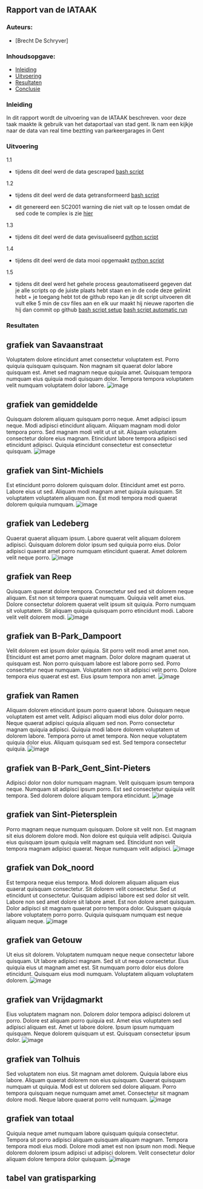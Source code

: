 ## Rapport van de IATAAK
### Auteurs:
 - [Brecht De Schryver]
### Inhoudsopgave:
 - [Inleiding](#inleiding)
 - [Uitvoering](#uitvoering)
 - [Resultaten](#resultaten)
 - [Conclusie](#conclusie)
### Inleiding
In dit rapport wordt de uitvoering van de IATAAK beschreven. voor deze taak maakte ik gebruik van het dataportaal van stad gent. Ik nam een kijkje naar de data van real time beztting van parkeergarages in Gent
### Uitvoering
1.1
 - tijdens dit deel werd de data gescraped
[bash script](https://github.com/BrechtDeSchryver/iataak/blob/main/data-workflow/scripts/webscraper.sh)

1.2
 - tijdens dit deel werd de data getransformeerd
[bash script](https://github.com/BrechtDeSchryver/iataak/blob/main/data-workflow/scripts/transform.sh)

 - dit genereerd een SC2001 warning die niet valt op te lossen omdat de sed code te complex is zie [hier](https://www.shellcheck.net/wiki/SC2001)

1.3
 - tijdens dit deel werd de data gevisualiseerd
[python script](https://github.com/BrechtDeSchryver/iataak/blob/main/data-workflow/scripts/analyse.py)

1.4
 - tijdens dit deel werd de data mooi opgemaakt
[python script](https://github.com/BrechtDeSchryver/iataak/blob/main/data-workflow/scripts/report.py)

1.5
 - tijdens dit deel werd het gehele process geautomatiseerd
gegeven dat je alle scripts op de juiste plaats hebt staan en in de code deze gelinkt hebt + je toegang hebt tot de github repo kan je dit script uitvoeren
dit vult elke 5 min de csv files aan en elk uur maakt hij nieuwe raporten die hij dan commit op github
[bash script setup](https://github.com/BrechtDeSchryver/iataak/blob/main/data-workflow/scripts/setup.sh)
[bash script automatic run](https://github.com/BrechtDeSchryver/iataak/blob/main/data-workflow/scripts/automated.sh)
### Resultaten
## grafiek van Savaanstraat
Voluptatem dolore etincidunt amet consectetur voluptatem est. Porro quiquia quisquam quisquam. Non magnam sit quaerat dolor labore quisquam est. Amet sed magnam neque quiquia amet. Quisquam tempora numquam eius quiquia modi quisquam dolor. Tempora tempora voluptatem velit numquam voluptatem dolor labore.
![image](https://github.com/BrechtDeSchryver/iataak/blob/main/data-workflow/csvimage/Savaanstraat.csv.png)
## grafiek van gemiddelde
Quisquam dolorem aliquam quisquam porro neque. Amet adipisci ipsum neque. Modi adipisci etincidunt aliquam. Aliquam magnam modi dolor tempora porro. Sed magnam modi velit ut ut sit. Aliquam voluptatem consectetur dolore eius magnam. Etincidunt labore tempora adipisci sed etincidunt adipisci. Quiquia etincidunt consectetur est consectetur quisquam.
![image](https://github.com/BrechtDeSchryver/iataak/blob/main/data-workflow/csvimage/gemiddelde.csv.png)
## grafiek van Sint-Michiels
Est etincidunt porro dolorem quisquam dolor. Etincidunt amet est porro. Labore eius ut sed. Aliquam modi magnam amet quiquia quisquam. Sit voluptatem voluptatem aliquam non. Est modi tempora modi quaerat dolorem quiquia numquam.
![image](https://github.com/BrechtDeSchryver/iataak/blob/main/data-workflow/csvimage/Sint-Michiels.csv.png)
## grafiek van Ledeberg
Quaerat quaerat aliquam ipsum. Labore quaerat velit aliquam dolorem adipisci. Quisquam dolorem dolor ipsum sed quiquia porro eius. Dolor adipisci quaerat amet porro numquam etincidunt quaerat. Amet dolorem velit neque porro.
![image](https://github.com/BrechtDeSchryver/iataak/blob/main/data-workflow/csvimage/Ledeberg.csv.png)
## grafiek van Reep
Quisquam quaerat dolore tempora. Consectetur sed sed sit dolorem neque aliquam. Est non sit tempora quaerat numquam. Quiquia velit amet eius. Dolore consectetur dolorem quaerat velit ipsum sit quiquia. Porro numquam sit voluptatem. Sit aliquam quiquia quisquam porro etincidunt modi. Labore velit velit dolorem modi.
![image](https://github.com/BrechtDeSchryver/iataak/blob/main/data-workflow/csvimage/Reep.csv.png)
## grafiek van B-Park_Dampoort
Velit dolorem est ipsum dolor quiquia. Sit porro velit modi amet amet non. Etincidunt est amet porro amet magnam. Dolor dolore magnam quaerat ut quisquam est. Non porro quisquam labore est labore porro sed. Porro consectetur neque numquam. Voluptatem non sit adipisci velit porro. Dolore tempora eius quaerat est est. Eius ipsum tempora non amet.
![image](https://github.com/BrechtDeSchryver/iataak/blob/main/data-workflow/csvimage/B-Park_Dampoort.csv.png)
## grafiek van Ramen
Aliquam dolorem etincidunt ipsum porro quaerat labore. Quisquam neque voluptatem est amet velit. Adipisci aliquam modi eius dolor dolor porro. Neque quaerat adipisci quiquia aliquam sed non. Porro consectetur magnam quiquia adipisci. Quiquia modi labore dolorem voluptatem ut dolorem labore. Tempora porro ut amet tempora. Non neque voluptatem quiquia dolor eius. Aliquam quisquam sed est. Sed tempora consectetur quiquia.
![image](https://github.com/BrechtDeSchryver/iataak/blob/main/data-workflow/csvimage/Ramen.csv.png)
## grafiek van B-Park_Gent_Sint-Pieters
Adipisci dolor non dolor numquam magnam. Velit quisquam ipsum tempora neque. Numquam sit adipisci ipsum porro. Est sed consectetur quiquia velit tempora. Sed dolorem dolore aliquam tempora etincidunt.
![image](https://github.com/BrechtDeSchryver/iataak/blob/main/data-workflow/csvimage/B-Park_Gent_Sint-Pieters.csv.png)
## grafiek van Sint-Pietersplein
Porro magnam neque numquam quisquam. Dolore sit velit non. Est magnam sit eius dolorem dolore modi. Non dolore est quiquia velit adipisci. Quiquia eius quisquam ipsum quiquia velit magnam sed. Etincidunt non velit tempora magnam adipisci quaerat. Neque numquam velit adipisci.
![image](https://github.com/BrechtDeSchryver/iataak/blob/main/data-workflow/csvimage/Sint-Pietersplein.csv.png)
## grafiek van Dok_noord
Est tempora neque eius tempora. Modi dolorem aliquam aliquam eius quaerat quisquam consectetur. Sit dolorem velit consectetur. Sed ut etincidunt ut consectetur. Quisquam adipisci labore est sed dolor sit velit. Labore non sed amet dolore sit labore amet. Est non dolore amet quisquam. Dolor adipisci sit magnam quaerat porro tempora dolor. Quisquam quiquia labore voluptatem porro porro. Quiquia quisquam numquam est neque aliquam neque.
![image](https://github.com/BrechtDeSchryver/iataak/blob/main/data-workflow/csvimage/Dok_noord.csv.png)
## grafiek van Getouw
Ut eius sit dolorem. Voluptatem numquam neque neque consectetur labore quisquam. Ut labore adipisci magnam. Sed sit ut neque consectetur. Eius quiquia eius ut magnam amet est. Sit numquam porro dolor eius dolore etincidunt. Quisquam eius modi numquam. Voluptatem aliquam voluptatem dolorem.
![image](https://github.com/BrechtDeSchryver/iataak/blob/main/data-workflow/csvimage/Getouw.csv.png)
## grafiek van Vrijdagmarkt
Eius voluptatem magnam non. Dolorem dolor tempora adipisci dolorem ut porro. Dolore est aliquam porro quiquia est. Amet eius voluptatem sed adipisci aliquam est. Amet ut labore dolore. Ipsum ipsum numquam quisquam. Neque dolorem quisquam ut est. Quisquam consectetur ipsum dolor.
![image](https://github.com/BrechtDeSchryver/iataak/blob/main/data-workflow/csvimage/Vrijdagmarkt.csv.png)
## grafiek van Tolhuis
Sed voluptatem non eius. Sit magnam amet dolorem. Quiquia labore eius labore. Aliquam quaerat dolorem non eius quisquam. Quaerat quisquam numquam ut quiquia. Modi est ut dolorem sed dolore aliquam. Porro tempora quisquam neque numquam amet amet. Consectetur sit magnam dolore modi. Neque labore quaerat porro velit numquam.
![image](https://github.com/BrechtDeSchryver/iataak/blob/main/data-workflow/csvimage/Tolhuis.csv.png)
## grafiek van totaal
Quiquia neque amet numquam labore quisquam quiquia consectetur. Tempora sit porro adipisci aliquam quisquam aliquam magnam. Tempora tempora modi eius modi. Dolore modi amet est non ipsum non modi. Neque dolorem dolorem ipsum adipisci ut adipisci dolorem. Velit consectetur dolor aliquam dolore tempora dolor quisquam.
![image](https://github.com/BrechtDeSchryver/iataak/blob/main/data-workflow/csvimage/totaal.png)
## tabel van gratisparking
